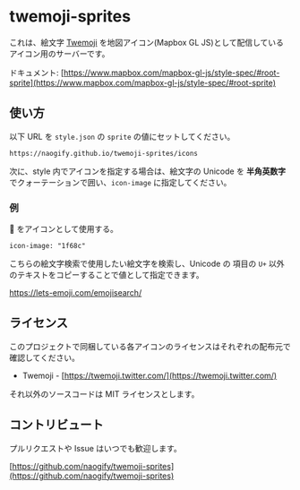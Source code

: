 # twemoji-sprites

これは、絵文字 [Twemoji](https://twemoji.twitter.com/) を地図アイコン(Mapbox GL JS)として配信しているアイコン用のサーバーです。

ドキュメント: [https://www.mapbox.com/mapbox-gl-js/style-spec/#root-sprite](https://www.mapbox.com/mapbox-gl-js/style-spec/#root-sprite)

## 使い方

以下 URL を `style.json` の `sprite` の値にセットしてください。

```
https://naogify.github.io/twemoji-sprites/icons
```

次に、style 内でアイコンを指定する場合は、絵文字の Unicode を **半角英数字**でクォーテーションで囲い、`icon-image` に指定してください。

### 例

🚌 をアイコンとして使用する。

```
icon-image: "1f68c"
```

こちらの絵文字検索で使用したい絵文字を検索し、Unicode の 項目の `U+` 以外のテキストをコピーすることで値として指定できます。

https://lets-emoji.com/emojisearch/


## ライセンス

このプロジェクトで同梱している各アイコンのライセンスはそれぞれの配布元で確認してください。

- Twemoji - [https://twemoji.twitter.com/](https://twemoji.twitter.com/)

それ以外のソースコードは MIT ライセンスとします。

## コントリビュート

プルリクエストや Issue はいつでも歓迎します。

[https://github.com/naogify/twemoji-sprites](https://github.com/naogify/twemoji-sprites)
